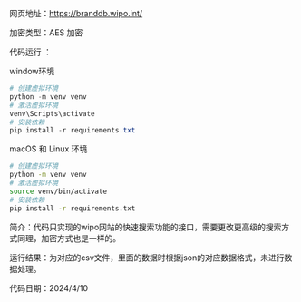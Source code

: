 网页地址：https://branddb.wipo.int/

加密类型：AES 加密

代码运行 ：

window环境

```powershell
# 创建虚拟环境
python -m venv venv
# 激活虚拟环境
venv\Scripts\activate
# 安装依赖
pip install -r requirements.txt
```

macOS 和 Linux 环境

```bash
# 创建虚拟环境
python -m venv venv
# 激活虚拟环境
source venv/bin/activate
# 安装依赖
pip install -r requirements.txt
```

简介：代码只实现的wipo网站的快速搜索功能的接口，需要更改更高级的搜索方式同理，加密方式也是一样的。

运行结果：为对应的csv文件，里面的数据时根据json的对应数据格式，未进行数据处理。

代码日期：2024/4/10
